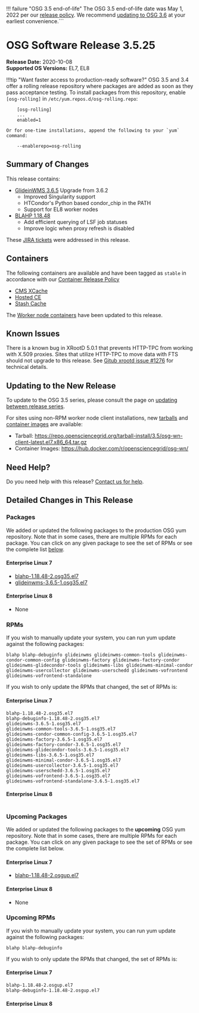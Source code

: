 !!! failure "OSG 3.5 end-of-life"
    The OSG 3.5 end-of-life date was May 1, 2022 per our
    [release policy](https://opensciencegrid.org/technology/policy/release-series/).
    We recommend
    [updating to OSG 3.6](https://opensciencegrid.org/docs/release/updating-to-osg-36/)
    at your earliest convenience.```

OSG Software Release 3.5.25
===========================

**Release Date:** 2020-10-08    
**Supported OS Versions:** EL7, EL8

!!!tip "Want faster access to production-ready software?"
    OSG 3.5 and 3.4 offer a rolling release repository where packages are added as soon as they pass acceptance testing.
    To install packages from this repository, enable `[osg-rolling]` in `/etc/yum.repos.d/osg-rolling.repo`:

        [osg-rolling]
        ...
        enabled=1

    Or for one-time installations, append the following to your `yum` command:

        --enablerepo=osg-rolling

Summary of Changes
------------------

This release contains:

-   [GlideinWMS 3.6.5](https://glideinwms.fnal.gov/doc.v3_6_5/history.html) Upgrade from 3.6.2
    -   Improved Singularity support
    -   HTCondor's Python based condor\_chip in the PATH
    -   Support for EL8 worker nodes
-   [BLAHP 1.18.48](https://github.com/htcondor/BLAH/releases/tag/v1.18.48)
    -   Add efficient querying of LSF job statuses
    -   Improve logic when proxy refresh is disabled 

These
[JIRA tickets](https://jira.opensciencegrid.org/issues/?jql=project%20%3D%20SOFTWARE%20AND%20fixVersion%20%3D%203.5.25%20ORDER%20BY%20priority%20DESC%2C%20key%20DESC)
were addressed in this release.

Containers
----------

The following containers are available and have been tagged as `stable` in accordance with our
[Container Release Policy](https://opensciencegrid.org/technology/policy/container-release/)

-   [CMS XCache](https://hub.docker.com/r/opensciencegrid/cms-xcache/)
-   [Hosted CE](https://hub.docker.com/r/opensciencegrid/hosted-ce/)
-   [Stash Cache](https://hub.docker.com/r/opensciencegrid/stash-cache/)

The [Worker node containers](../../worker-node/using-wn-containers.md) have been updated to this release.

Known Issues
------------

There is a known bug in XRootD 5.0.1 that prevents HTTP-TPC from working with X.509 proxies. Sites that utilize HTTP-TPC to move data with FTS should not upgrade to this release. See [Gitub xrootd issue #1276](https://github.com/xrootd/xrootd/issues/1276) for technical details.


Updating to the New Release
---------------------------

To update to the OSG 3.5 series, please consult the page on
[updating between release series](../updating-to-osg-35.md).

For sites using non-RPM worker node client installations, new [tarballs](../../worker-node/install-wn-tarball.md) and
[container images](../../worker-node/using-wn-containers.md) are available:

- Tarball: <https://repo.opensciencegrid.org/tarball-install/3.5/osg-wn-client-latest.el7.x86_64.tar.gz>
- Container Images: <https://hub.docker.com/r/opensciencegrid/osg-wn/>

Need Help?
----------

Do you need help with this release? [Contact us for help](../../common/help.md).

Detailed Changes in This Release
--------------------------------

### Packages

We added or updated the following packages to the production OSG yum repository.
Note that in some cases, there are multiple RPMs for each package.
You can click on any given package to see the set of RPMs or see the complete list [below](#rpms).

#### Enterprise Linux 7

-   [blahp-1.18.48-2.osg35.el7](https://koji.chtc.wisc.edu/koji/search?match=glob&type=build&terms=blahp-1.18.48-2.osg35.el7)
-   [glideinwms-3.6.5-1.osg35.el7](https://koji.chtc.wisc.edu/koji/search?match=glob&type=build&terms=glideinwms-3.6.5-1.osg35.el7)

#### Enterprise Linux 8

-   None

### RPMs

If you wish to manually update your system, you can run yum update against the following packages:

    blahp blahp-debuginfo glideinwms glideinwms-common-tools glideinwms-condor-common-config glideinwms-factory glideinwms-factory-condor glideinwms-glidecondor-tools glideinwms-libs glideinwms-minimal-condor glideinwms-usercollector glideinwms-userschedd glideinwms-vofrontend glideinwms-vofrontend-standalone

If you wish to only update the RPMs that changed, the set of RPMs is:

#### Enterprise Linux 7

``` file
blahp-1.18.48-2.osg35.el7
blahp-debuginfo-1.18.48-2.osg35.el7
glideinwms-3.6.5-1.osg35.el7
glideinwms-common-tools-3.6.5-1.osg35.el7
glideinwms-condor-common-config-3.6.5-1.osg35.el7
glideinwms-factory-3.6.5-1.osg35.el7
glideinwms-factory-condor-3.6.5-1.osg35.el7
glideinwms-glidecondor-tools-3.6.5-1.osg35.el7
glideinwms-libs-3.6.5-1.osg35.el7
glideinwms-minimal-condor-3.6.5-1.osg35.el7
glideinwms-usercollector-3.6.5-1.osg35.el7
glideinwms-userschedd-3.6.5-1.osg35.el7
glideinwms-vofrontend-3.6.5-1.osg35.el7
glideinwms-vofrontend-standalone-3.6.5-1.osg35.el7
```

#### Enterprise Linux 8

``` file
```

### Upcoming Packages

We added or updated the following packages to the **upcoming** OSG yum repository. Note that in some cases, there are multiple RPMs for each package. You can click on any given package to see the set of RPMs or see the complete list below.

#### Enterprise Linux 7

-   [blahp-1.18.48-2.osgup.el7](https://koji.chtc.wisc.edu/koji/search?match=glob&type=build&terms=blahp-1.18.48-2.osgup.el7)

#### Enterprise Linux 8

-   None

### Upcoming RPMs

If you wish to manually update your system, you can run yum update against the following packages:

    blahp blahp-debuginfo

If you wish to only update the RPMs that changed, the set of RPMs is:

#### Enterprise Linux 7

``` file
blahp-1.18.48-2.osgup.el7
blahp-debuginfo-1.18.48-2.osgup.el7
```

#### Enterprise Linux 8

``` file
```
